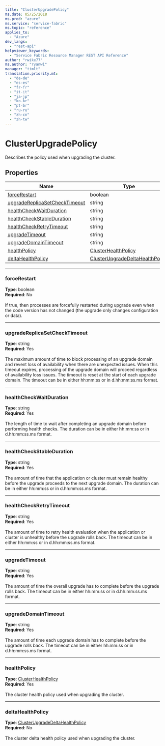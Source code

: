 ```yaml
---
title: "ClusterUpgradePolicy"
ms.date: 05/25/2018
ms.prod: "azure"
ms.service: "service-fabric"
ms.topic: "reference"
applies_to: 
  - "Azure"
dev_langs: 
  - "rest-api"
helpviewer_keywords: 
  - "Service Fabric Resource Manager REST API Reference"
author: "rwike77"
ms.author: "ryanwi"
manager: "timlt"
translation.priority.mt: 
  - "de-de"
  - "es-es"
  - "fr-fr"
  - "it-it"
  - "ja-jp"
  - "ko-kr"
  - "pt-br"
  - "ru-ru"
  - "zh-cn"
  - "zh-tw"
---
```

# ClusterUpgradePolicy

Describes the policy used when upgrading the cluster.

## Properties
| Name | Type | Required |
| --- | --- | --- |
| [forceRestart](#forcerestart) | boolean | No |
| [upgradeReplicaSetCheckTimeout](#upgradereplicasetchecktimeout) | string | Yes |
| [healthCheckWaitDuration](#healthcheckwaitduration) | string | Yes |
| [healthCheckStableDuration](#healthcheckstableduration) | string | Yes |
| [healthCheckRetryTimeout](#healthcheckretrytimeout) | string | Yes |
| [upgradeTimeout](#upgradetimeout) | string | Yes |
| [upgradeDomainTimeout](#upgradedomaintimeout) | string | Yes |
| [healthPolicy](#healthpolicy) | [ClusterHealthPolicy](sfrp-model-clusterhealthpolicy.md) | Yes |
| [deltaHealthPolicy](#deltahealthpolicy) | [ClusterUpgradeDeltaHealthPolicy](sfrp-model-clusterupgradedeltahealthpolicy.md) | No |

____
### forceRestart
__Type__: boolean <br/>
__Required__: No<br/>
<br/>
If true, then processes are forcefully restarted during upgrade even when the code version has not changed (the upgrade only changes configuration or data).

____
### upgradeReplicaSetCheckTimeout
__Type__: string <br/>
__Required__: Yes<br/>
<br/>
The maximum amount of time to block processing of an upgrade domain and revent loss of availability when there are unexpected issues. When this timeout expires, processing of the upgrade domain will proceed regardless of availability loss issues. The timeout is reset at the start of each upgrade domain. The timeout can be in either hh:mm:ss or in d.hh:mm:ss.ms format.

____
### healthCheckWaitDuration
__Type__: string <br/>
__Required__: Yes<br/>
<br/>
The length of time to wait after completing an upgrade domain before performing health checks. The duration can be in either hh:mm:ss or in d.hh:mm:ss.ms format.

____
### healthCheckStableDuration
__Type__: string <br/>
__Required__: Yes<br/>
<br/>
The amount of time that the application or cluster must remain healthy before the upgrade proceeds to the next upgrade domain. The duration can be in either hh:mm:ss or in d.hh:mm:ss.ms format.

____
### healthCheckRetryTimeout
__Type__: string <br/>
__Required__: Yes<br/>
<br/>
The amount of time to retry health evaluation when the application or cluster is unhealthy before the upgrade rolls back. The timeout can be in either hh:mm:ss or in d.hh:mm:ss.ms format.

____
### upgradeTimeout
__Type__: string <br/>
__Required__: Yes<br/>
<br/>
The amount of time the overall upgrade has to complete before the upgrade rolls back. The timeout can be in either hh:mm:ss or in d.hh:mm:ss.ms format.

____
### upgradeDomainTimeout
__Type__: string <br/>
__Required__: Yes<br/>
<br/>
The amount of time each upgrade domain has to complete before the upgrade rolls back. The timeout can be in either hh:mm:ss or in d.hh:mm:ss.ms format.

____
### healthPolicy
__Type__: [ClusterHealthPolicy](sfrp-model-clusterhealthpolicy.md) <br/>
__Required__: Yes<br/>
<br/>
The cluster health policy used when upgrading the cluster.

____
### deltaHealthPolicy
__Type__: [ClusterUpgradeDeltaHealthPolicy](sfrp-model-clusterupgradedeltahealthpolicy.md) <br/>
__Required__: No<br/>
<br/>
The cluster delta health policy used when upgrading the cluster.
